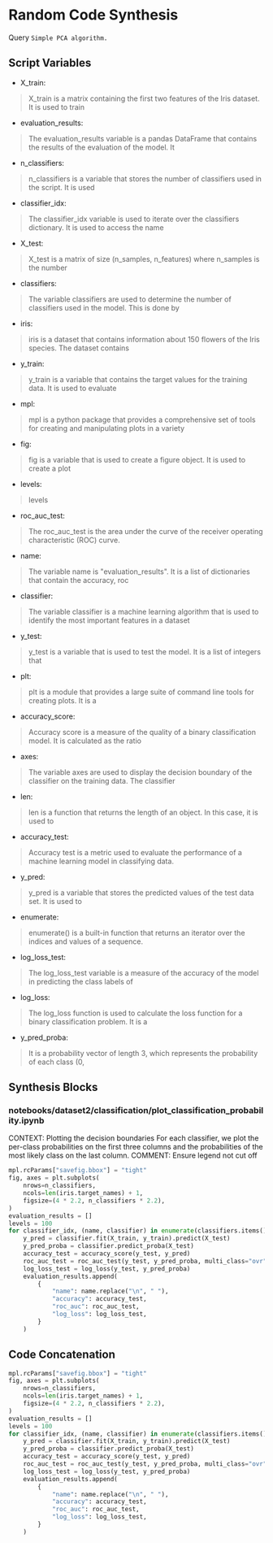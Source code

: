 # Random Code Synthesis
Query `Simple PCA algorithm.`
## Script Variables
- X_train:<br>
>X_train is a matrix containing the first two features of the Iris dataset. It is used to train
- evaluation_results:<br>
>The evaluation_results variable is a pandas DataFrame that contains the results of the evaluation of the model. It
- n_classifiers:<br>
>n_classifiers is a variable that stores the number of classifiers used in the script. It is used
- classifier_idx:<br>
>The classifier_idx variable is used to iterate over the classifiers dictionary. It is used to access the name
- X_test:<br>
>X_test is a matrix of size (n_samples, n_features) where n_samples is the number
- classifiers:<br>
>The variable classifiers are used to determine the number of classifiers used in the model. This is done by
- iris:<br>
>iris is a dataset that contains information about 150 flowers of the Iris species. The dataset contains
- y_train:<br>
>y_train is a variable that contains the target values for the training data. It is used to evaluate
- mpl:<br>
>mpl is a python package that provides a comprehensive set of tools for creating and manipulating plots in a variety
- fig:<br>
>fig is a variable that is used to create a figure object. It is used to create a plot
- levels:<br>
>levels
- roc_auc_test:<br>
>The roc_auc_test is the area under the curve of the receiver operating characteristic (ROC) curve.
- name:<br>
>The variable name is "evaluation_results". It is a list of dictionaries that contain the accuracy, roc
- classifier:<br>
>The variable classifier is a machine learning algorithm that is used to identify the most important features in a dataset
- y_test:<br>
>y_test is a variable that is used to test the model. It is a list of integers that
- plt:<br>
>plt is a module that provides a large suite of command line tools for creating plots. It is a
- accuracy_score:<br>
>Accuracy score is a measure of the quality of a binary classification model. It is calculated as the ratio
- axes:<br>
>The variable axes are used to display the decision boundary of the classifier on the training data. The classifier
- len:<br>
>len is a function that returns the length of an object. In this case, it is used to
- accuracy_test:<br>
>Accuracy test is a metric used to evaluate the performance of a machine learning model in classifying data.
- y_pred:<br>
>y_pred is a variable that stores the predicted values of the test data set. It is used to
- enumerate:<br>
>enumerate() is a built-in function that returns an iterator over the indices and values of a sequence.
- log_loss_test:<br>
>The log_loss_test variable is a measure of the accuracy of the model in predicting the class labels of
- log_loss:<br>
>The log_loss function is used to calculate the loss function for a binary classification problem. It is a
- y_pred_proba:<br>
>It is a probability vector of length 3, which represents the probability of each class (0,
## Synthesis Blocks
### notebooks/dataset2/classification/plot_classification_probability.ipynb
CONTEXT:  Plotting the decision boundaries  For each classifier, we plot the per-class probabilities on the first three columns and the probabilities
of the most likely class on the last column.   COMMENT: Ensure legend not cut off
```python
mpl.rcParams["savefig.bbox"] = "tight"
fig, axes = plt.subplots(
    nrows=n_classifiers,
    ncols=len(iris.target_names) + 1,
    figsize=(4 * 2.2, n_classifiers * 2.2),
)
evaluation_results = []
levels = 100
for classifier_idx, (name, classifier) in enumerate(classifiers.items()):
    y_pred = classifier.fit(X_train, y_train).predict(X_test)
    y_pred_proba = classifier.predict_proba(X_test)
    accuracy_test = accuracy_score(y_test, y_pred)
    roc_auc_test = roc_auc_test(y_test, y_pred_proba, multi_class="ovr")
    log_loss_test = log_loss(y_test, y_pred_proba)
    evaluation_results.append(
        {
            "name": name.replace("\n", " "),
            "accuracy": accuracy_test,
            "roc_auc": roc_auc_test,
            "log_loss": log_loss_test,
        }
    )
```

## Code Concatenation
```python
mpl.rcParams["savefig.bbox"] = "tight"
fig, axes = plt.subplots(
    nrows=n_classifiers,
    ncols=len(iris.target_names) + 1,
    figsize=(4 * 2.2, n_classifiers * 2.2),
)
evaluation_results = []
levels = 100
for classifier_idx, (name, classifier) in enumerate(classifiers.items()):
    y_pred = classifier.fit(X_train, y_train).predict(X_test)
    y_pred_proba = classifier.predict_proba(X_test)
    accuracy_test = accuracy_score(y_test, y_pred)
    roc_auc_test = roc_auc_test(y_test, y_pred_proba, multi_class="ovr")
    log_loss_test = log_loss(y_test, y_pred_proba)
    evaluation_results.append(
        {
            "name": name.replace("\n", " "),
            "accuracy": accuracy_test,
            "roc_auc": roc_auc_test,
            "log_loss": log_loss_test,
        }
    )
```
